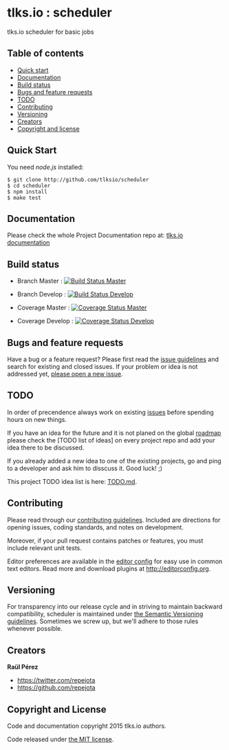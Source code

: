tlks.io : scheduler
===================

tlks.io scheduler for basic jobs

## Table of contents

- [Quick start](#quick-start)
- [Documentation](#documentation)
- [Build status](#build-status)
- [Bugs and feature requests](#bugs-and-feature-requests)
- [TODO](#todo)
- [Contributing](#contributing)
- [Versioning](#versioning)
- [Creators](#creators)
- [Copyright and license](#copyright-and-license)

## Quick Start

You need *node.js* installed:

```
$ git clone http://github.com/tlksio/scheduler
$ cd scheduler
$ npm install
$ make test
```

## Documentation

Please check the whole Project Documentation repo at:
[tlks.io documentation](https://github.com/tlksio/scheduler)

## Build status

* Branch Master : [![Build Status Master](https://travis-ci.org/tlksio/scheduler.svg?branch=master)](https://travis-ci.org/tlksio/scheduler)

* Branch Develop : [![Build Status Develop](https://travis-ci.org/tlksio/scheduler.svg?branch=develop)](https://travis-ci.org/tlksio/scheduler)


* Coverage Master : [![Coverage Status Master](https://coveralls.io/repos/tlksio/scheduler/badge.svg?branch=master)](https://coveralls.io/r/tlksio/scheduler?branch=master)

* Coverage Develop : [![Coverage Status Develop](https://coveralls.io/repos/tlksio/scheduler/badge.svg?branch=develop)](https://coveralls.io/r/tlksio/scheduler?branch=develop)

## Bugs and feature requests

Have a bug or a feature request? Please first read the
[issue guidelines](https://github.com/tlksio/scheduler/blob/master/CONTRIBUTING.md#using-the-issue-tracker)
and search for existing and closed issues. If your problem or idea is not
addressed yet,
[please open a new issue](https://github.com/tlksio/scheduler/issues/new).

## TODO

In order of precendence always work on existing
[issues](https://github.com/tlksio/scheduler/issues) before spending hours on
new things.

If you have an idea for the future and it is not planed on the global
[roadmap](http://github.com/tlksio/docs/roadmap.md) please check the
[TODO list of ideas] on every project repo and add your idea there to be
discussed.

If you already added a new idea to one of the existing projects, go and ping
to a developer and ask him to disscuss it. Good luck! ;)

This project TODO idea list is here: [TODO.md](todo.md).

## Contributing

Please read through our
[contributing guidelines](https://github.com/tlksio/scheduler/blob/master/CONTRIBUTING.md).
Included are directions for opening issues, coding standards, and notes on
development.

Moreover, if your pull request contains patches or features, you must include
relevant unit tests.

Editor preferences are available in the
[editor config](https://github.com/tlksio/scheduler/blob/master/.editorconfig)
for easy use in common text editors. Read more and download plugins at
<http://editorconfig.org>.

## Versioning

For transparency into our release cycle and in striving to maintain backward
compatibility, scheduler is maintained under
[the Semantic Versioning guidelines](http://semver.org/). Sometimes we screw
up, but we'll adhere to those rules whenever possible.

## Creators

**Raül Pérez**

- <https://twitter.com/repejota>
- <https://github.com/repejota>

## Copyright and License

Code and documentation copyright 2015 tlks.io authors.

Code released under
[the MIT license](https://github.com/tlksio/scheduler/blob/master/LICENSE).
